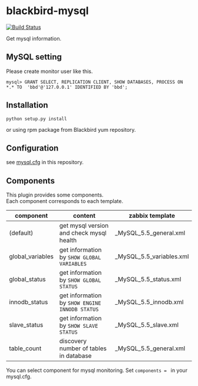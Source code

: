 blackbird-mysql
===============

[![Build Status](https://travis-ci.org/Vagrants/blackbird-mysql.png?branch=development)](https://travis-ci.org/Vagrants/blackbird-mysql)

Get mysql information.

MySQL setting
-------------

Please create monitor user like this.

```
mysql> GRANT SELECT, REPLICATION CLIENT, SHOW DATABASES, PROCESS ON *.* TO  'bbd'@'127.0.0.1' IDENTIFIED BY 'bbd';
```

Installation
------------

```
python setup.py install
```

or using rpm package from Blackbird yum repository.

Configuration
-------------

see [mysql.cfg](https://github.com/Vagrants/blackbird-mysql/blob/master/mysql.cfg) in this repository.

Components
----------

This plugin provides some components.  
Each component corresponds to each template.

| component | content | zabbix template |
|-----------|---------|-----------------|
| (default) | get mysql version and check mysql health| _MySQL_5.5_general.xml |
| global_variables | get information by `SHOW GLOBAL VARIABLES`| _MySQL_5.5_variables.xml |
| global_status | get information by `SHOW GLOBAL STATUS` | _MySQL_5.5_status.xml |
| innodb_status | get information by `SHOW ENGINE INNODB STATUS` | _MySQL_5.5_innodb.xml |
| slave_status | get information by `SHOW SLAVE STATUS` | _MySQL_5.5_slave.xml |
| table_count | discovery number of tables in database | _MySQL_5.5_general.xml |

You can select component for mysql monitoring. Set `components = ` in your mysql.cfg.  
